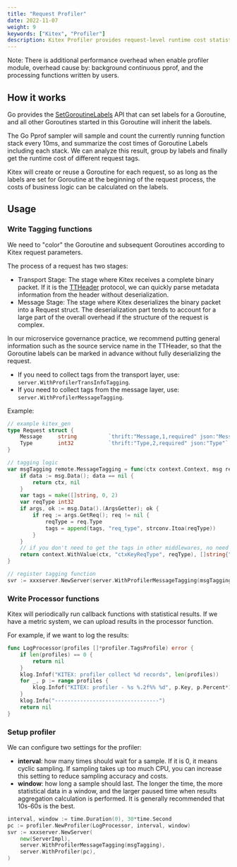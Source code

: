 ```yaml
---
title: "Request Profiler"
date: 2022-11-07
weight: 9
keywords: ["Kitex", "Profiler"]
description: Kitex Profiler provides request-level runtime cost statistic capability.
---
```


Note: There is additional performance overhead when enable profiler module, overhead cause by: background continuous pprof, and the processing functions written by users.

## How it works

Go provides the [SetGoroutineLabels](https://pkg.go.dev/runtime/pprof#SetGoroutineLabels) API that can set labels for a Goroutine, and all other Goroutines started in this Goroutine will inherit the labels.

The Go Pprof sampler will sample and count the currently running function stack every 10ms, and summarize the cost times of Goroutine Labels including each stack. We can analyze this result, group by labels and finally get the runtime cost of different request tags.

Kitex will create or reuse a Goroutine for each request, so as long as the labels are set for Goroutine at the beginning of the request process, the costs of business logic can be calculated on the labels.

## Usage

### Write Tagging functions

We need to "color" the Goroutine and subsequent Goroutines according to Kitex request parameters.

The process of a request has two stages:

- Transport Stage: The stage where Kitex receives a complete binary packet. If it is the [TTHeader](/docs/kitex/reference/transport_protocol_ttheader/) protocol, we can quickly parse metadata information from the header without deserialization.
- Message Stage: The stage where Kitex deserializes the binary packet into a Request struct. The deserialization part tends to account for a large part of the overall overhead if the structure of the request is complex.

In our microservice governance practice, we recommend putting general information such as the source service name in the TTHeader, so that the Goroutine labels can be marked in advance without fully deserializing the request.

- If you need to collect tags from the transport layer, use: `server.WithProfilerTransInfoTagging`.
- If you need to collect tags from the message layer, use: `server.WithProfilerMessageTagging`.

Example:

```go
// example kitex_gen
type Request struct {
	Message     string          `thrift:"Message,1,required" json:"Message"`
	Type        int32           `thrift:"Type,2,required" json:"Type"`
}

// tagging logic
var msgTagging remote.MessageTagging = func(ctx context.Context, msg remote.Message) (context.Context, []string) {
	if data := msg.Data(); data == nil {
		return ctx, nil
	}
	var tags = make([]string, 0, 2)
	var reqType int32
	if args, ok := msg.Data().(ArgsGetter); ok {
		if req := args.GetReq(); req != nil {
			reqType = req.Type
			tags = append(tags, "req_type", strconv.Itoa(reqType))
		}
	}
	// if you don't need to get the tags in other middlewares, no need to change ctx
	return context.WithValue(ctx, "ctxKeyReqType", reqType), []string{"req_type", strconv.Itoa(reqType)}
}

// register tagging function
svr := xxxserver.NewServer(server.WithProfilerMessageTagging(msgTagging))
```

### Write Processor functions

Kitex will periodically run callback functions with statistical results. If we have a metric system, we can upload results in the processor function. 

For example, if we want to log the results:

```go
func LogProcessor(profiles []*profiler.TagsProfile) error {
	if len(profiles) == 0 {
		return nil
	}
	klog.Infof("KITEX: profiler collect %d records", len(profiles))
	for _, p := range profiles {
		klog.Infof("KITEX: profiler - %s %.2f%% %d", p.Key, p.Percent*100, p.Value)
	}
	klog.Info("---------------------------------")
	return nil
}
```

### Setup profiler

We can configure two settings for the profiler:

- **interval**: how many times should wait for a sample. If it is 0, it means cyclic sampling. If sampling takes up too much CPU, you can increase this setting to reduce sampling accuracy and costs.
- **window**: how long a sample should last. The longer the time, the more statistical data in a window, and the larger paused time when results aggregation calculation is performed. It is generally recommended that 10s-60s is the best.

```go
interval, window := time.Duration(0), 30*time.Second
pc := profiler.NewProfiler(LogProcessor, interval, window)
svr := xxxserver.NewServer(
	new(ServerImpl),
	server.WithProfilerMessageTagging(msgTagging),
	server.WithProfiler(pc),
)
```
